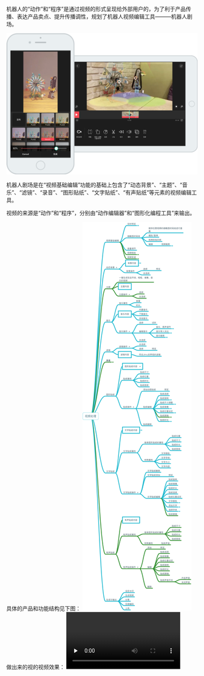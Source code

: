 机器人的“动作”和“程序”是通过视频的形式呈现给外部用户的，为了利于产品传播、表达产品卖点、提升传播调性，规划了机器人视频编辑工具———机器人剧场。

![RobotTheater](/assets/RobotTheather.png)

机器人剧场是在“视频基础编辑”功能的基础上包含了“动态背景”、“主题”、“音乐”、“滤镜”、“录音”、“图形贴纸”、“文字贴纸”、“有声贴纸”等元素的视频编辑工具。   

视频的来源是“动作”和“程序”，分别由“动作编辑器”和“图形化编程工具”来输出。 

具体的产品和功能结构见下图：
![VideoEditor](/assets/VideoEditorFeatureScope.png)
做出来的视的视频效果：
<video id="video" controls="" preload="none" poster="">
      <source id="mp4" src="/assets/IMG_5220.mp4" type="video/mp4">
      </video>
